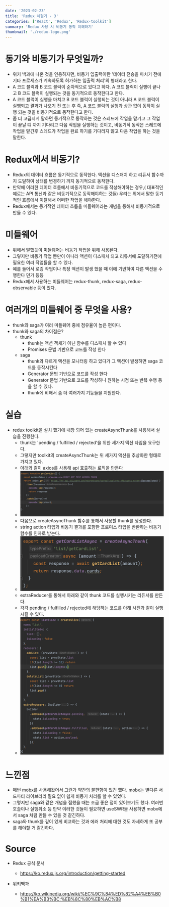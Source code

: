```yaml
---
date: '2023-02-23'
title: 'Redux 체험기 - 3'
categories: ['React', 'Redux', 'Redux-toolkit']
summary: 'Redux 사용 시 비동기 동작 이해하기'
thumbnail: './redux-logo.png'
---
```


# 동기와 비동기가 무엇일까?
- 위키 백과에 나온 것을 인용하자면, 비동기 입출력이란 '데이터 전송을 마치기 전에 기타 프로세스가 계속하도록 허가하는 입출력 처리'의 형태라고 한다.
- A 코드 블럭과 B 코드 블럭이 순차적으로 있다고 하자. A 코드 블럭이 실행이 끝나고 B 코드 블럭이 실행되는 것을 동기적으로 동작한다고 한다.
- A 코드 블럭이 실행을 마치고 B 코드 블럭이 실행되는 것이 아니라 A 코드 블럭이 실행되고 결과가 나오기 전 또는 후 즉, A 코드 블럭의 실행과 상관 없이 동작이 실행 되는 것을 비동기적으로 동작한다고 한다.
- 좀 더 고급지게 말하면 동기적으로 동작하는 것은 스레드에 작업을 맡기고 그 작업이 끝날 떄 까지 기다리고 다음 작업을 실행하는 것이고, 비동기적 동작은 스레드에 작업을 맡긴후 스레드가 작업을 완료 하기를 기다리지 않고 다음 작업을 하는 것을 말한다.

# Redux에서 비동기?
- Redux의 데이터 흐름은 동기적으로 동작한다. 액션을 디스패치 하고 리듀서 함수까지 도달하여 상태를 변경하기 까지 동기적으로 동작한다.
- 만약에 이러한 데이터 흐름에서 비동기적으로 코드를 작성해야하는 경우,( 대표적인 예로는 API 통신과 같은 비동기적으로 동작해야하는 것들) 우리는 위에서 말한 동기적인 흐름에서 이탈해서 어떠한 작업을 해야한다.
- Redux에서는 동기적인 데이터 흐름을 미들웨어라는 개념을 통해서 비동기적으로 만들 수 있다.

# 미들웨어
- 위에서 말했듯이 미들웨어는 비동기 작업을 위해 사용된다.
- 그렇지만 비동기 작업 뿐만이 아니라 액션이 디스패치 되고 리듀서에 도달하기전에 필요한 여러 작업들을 할 수 있다.
- 예를 들어서 로깅 작업이나 특정 액션이 발생 했을 때 이에 기반하여 다른 액션을 수행한다 던가 등등
- Redux에서 사용하는 미들웨어는 redux-thunk, redux-saga, redux-observable 등이 있다.

# 여러개의 미들웨어 중 무엇을 사용?
- thunk와 saga가 여러 미들웨어 중에 점유율이 높은 편이다.
- thunk와 saga의 차이점은?
  - thunk
    - thunk는 액션 객체가 아닌 함수를 디스패치 할 수 있다
    - Promises 문법 기반으로 코드를 작성 한다
  - saga
    - thunk와 다르게 액션을 모니터링 하고 있다가 그 액션이 발생하면 saga 코드를 동작시킨다
    - Generator 문법 기반으로 코드를 작성 한다
    - Generator 문법 기반으로 코드를 작성하니 원하는 시점 또는 반복 수행 등을 할 수 있다.
    - thunk에 비해서 좀 더 여러가지 기능들을 지원한다.

# 실습
- redux toolkit을 설치 했기에 내장 되어 있는 createAsyncThunk를 사용해서 실습을 진행한다.
  - thunk는 'pending / fulfilled / rejected'을 위한 세가지 액션 타입을 요구한다.
  - 그렇지만 toolkit의 createAsyncThunk는 위 세가지 액션을 추상화한 형태로 가지고 있다.
  - 아래와 같이 axios를 사용해 api 호출하는 로직을 만든다
  - ![thunk1](./images/thunk1.png)
  - 다음으로 createAsyncThunk 함수를 통해서 사용할 thunk를 생성한다.
  - string action 타입과 비동기 결과를 포함한 프로미스 타입을 반환하는 비동기 함수를 인자로 받는다. 
  - ![thunk2](./images/thunk2.png)
  - extraReducer를 통해서 아래와 같이 thunk 코드를 실행시키는 리듀서를 만든다.
  - 각각 pending / fulfilled / rejected에 해당하는 코드를 아래 사진과 같이 실행 시킬 수 있다.
  - ![thunk3](./images/thunk3.png)

# 느낀점
- 매번 mobx를 사용해왔어서 그런가 약간의 불편함이 있긴 했다. mobx는 별다른 서드파티 라이브러리 필요 없이 쉽게 비동기 처리를 할 수 있었다.
- 그렇지만 saga와 같은 개념을 접했을 때는 조금 좋은 점이 있어보기도 했다. 여러번 호출이나 실행취소 등 만약 이러한 것들이 필요하면 useSWR을 사용하면 mobx에서 saga 처럼 만들 수 있을 것 같긴하다.
- saga와 thunk를 깊이 있게 비교하는 것과 에러 처리에 대한 것도 자세하게 또 공부를 해야할 거 같긴하다.


# Source

- Redux 공식 문서
  - [<https://ko.redux.js.org/introduction/getting-started>](<https://ko.redux.js.org/introduction/getting-started>)
    
- 위키백과
  - [<https://ko.wikipedia.org/wiki/%EC%9C%84%ED%82%A4%EB%B0%B1%EA%B3%BC:%EB%8C%80%EB%AC%B8>](<https://ko.wikipedia.org/wiki/%EC%9C%84%ED%82%A4%EB%B0%B1%EA%B3%BC:%EB%8C%80%EB%AC%B8>)
